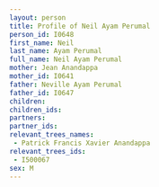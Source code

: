 ```yaml
---
layout: person
title: Profile of Neil Ayam Perumal
person_id: I0648
first_name: Neil
last_name: Ayam Perumal
full_name: Neil Ayam Perumal
mother: Jean Anandappa
mother_id: I0641
father: Neville Ayam Perumal
father_id: I0647
children:
children_ids:
partners:
partner_ids:
relevant_trees_names:
 - Patrick Francis Xavier Anandappa
relevant_trees_ids:
 - I500067
sex: M
---
```


